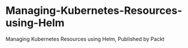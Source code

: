 # Managing-Kubernetes-Resources-using-Helm
Managing Kubernetes Resources using Helm, Published by Packt
